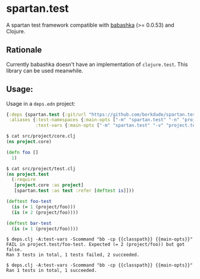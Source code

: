 # spartan.test

A spartan test framework compatible with
[babashka](https://github.com/borkdude/babashka) (>= 0.0.53) and Clojure.

## Rationale

Currently babashka doesn't have an implementation of `clojure.test`. This
library can be used meanwhile.

## Usage:

Usage in a `deps.edn` project:

``` clojure
{:deps {spartan.test {:git/url "https://github.com/borkdude/spartan.test" :sha "55d8ee0afabbd307da43ded8a9f17fffcaec9b19"}}
 :aliases {:test-namespaces {:main-opts ["-m" "spartan.test" "-n" "project.test"]}
           :test-vars {:main-opts ["-m" "spartan.test" "-v" "project.test/bar-test"]}}}
```

``` clojure
$ cat src/project/core.clj
(ns project.core)

(defn foo []
  1)

$ cat src/project/test.clj
(ns project.test
  (:require
   [project.core :as project]
   [spartan.test :as test :refer [deftest is]]))

(deftest foo-test
  (is (= 1 (project/foo)))
  (is (= 2 (project/foo))))

(deftest bar-test
  (is (= 1 (project/foo))))
```

``` shell
$ deps.clj -A:test-vars -Scommand "bb -cp {{classpath}} {{main-opts}}"
FAIL in project.test/foo-test. Expected (= 2 (project/foo)) but got false.
Ran 3 tests in total, 1 tests failed, 2 succeeded.

$ deps.clj -A:test-vars -Scommand "bb -cp {{classpath}} {{main-opts}}"
Ran 1 tests in total, 1 succeeded.
```
